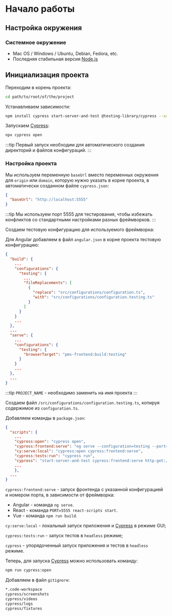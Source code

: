 # Начало работы

## Настройка окружения

### Системное окружение

* Mac OS / Windows / Ubuntu, Debian, Fedora, etc.
* Последняя стабильная версия [Node.js][2]

## Инициализация проекта

Переходим в корень проекта:

```sh
cd path/to/root/of/the/project
```

Устанавливаем зависимости:

```sh
npm install cypress start-server-and-test @testing-library/cypress --save-dev
```

Запускаем [Cypress][1]:

```sh
npx cypress open
```

:::tip
Первый запуск необходим для автоматического создания директорий и файлов конфигураций.
:::

### Настройка проекта

Мы используем переменную `baseUrl` вместо переменных окружения для `origin` или `domain`,
которую нужно указать в корне проекта, в автоматически созданном файле `cypress.json`:

```json
{
  "baseUrl": "http://localhost:5555"
}
```

:::tip
Мы используем порт 5555 для тестирования, чтобы избежать конфликтов
со стандартными настройками разных фреймворков.
:::

Создаем тестовую конфигурацию для используемого фреймворка:

Для Angular добавляем в файл `angular.json` в корне проекта тестовую конфигурацию:

```json
{
  "build": {
    ...
    "configurations": {
      "testing": {
        ...
        "fileReplacements": [
          {
            "replace": "src/configurations/configuration.ts",
            "with": "src/configurations/configuration.testing.ts"
          }
        ]
      }
    }
    ...
  },
  ...
  "serve": {
    ...
    "configurations": {
      "testing": {
        "browserTarget": "pms-frontend:build:testing"
      }
    }
    ...
  },
  ...
}
```

:::tip
`PROJECT_NAME` - необходимо заменить на имя проекта
:::

Создаем файл `/src/configurations/configuration.testing.ts`,
копируя содержимое из `configuration.ts`.

Добавляем команды в `package.json`:

```json
{
  "scripts": {
    ...
    "cypress:open": "cypress open",
    "cypress:frontend:serve": "ng serve --configuration=testing --port=5555",
    "cy:serve:local": "cypress:open cypress:frontend:serve",
    "cypress:tests:run": "cypress run",
    "cypress": "start-server-and-test cypress:frontend:serve http-get://127.0.0.1:5555 cypress:tests:run"
    ...
    },
  ...
}
```

`cypress:frontend:serve` - запуск фронтенда с указанной конфигурацией
и номером порта, в зависимости от фреймворка:

* Angular - команда `ng serve`.
* React - команда `PORT=5555 react-scripts start`.
* Vue - команда `npm run build`.

`cy:serve:local` - локальный запуск приложения и [Cypress][1] в режиме GUI;

`cypress:tests:run` - запуск тестов в `headless` режиме;

`cypress` - упорядоченный запуск приложения и тестов в `headless` режиме.

Теперь, для запуска [Cypress][1] можно использовать команду:

```sh
npm run cypress:open
```

Добавляем в файл `gitignore`:

```sh
*.code-workspace
cypress/screenshots
cypress/videos
cypress/logs
cypress/fixtures
```

[1]:https://cypress.io
[2]:https://nodejs.org
